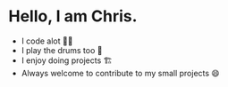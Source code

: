 
# Hello, I am Chris.

- I code alot 👨‍💻
- I play the drums too 🥁
- I enjoy doing projects 🏗️
- Always welcome to contribute to my small projects 😄




<!---
chris-codez-stuff/chris-codez-stuff is a ✨ special ✨ repository because its `README.md` (this file) appears on your GitHub profile.
You can click the Preview link to take a look at your changes.
--->
